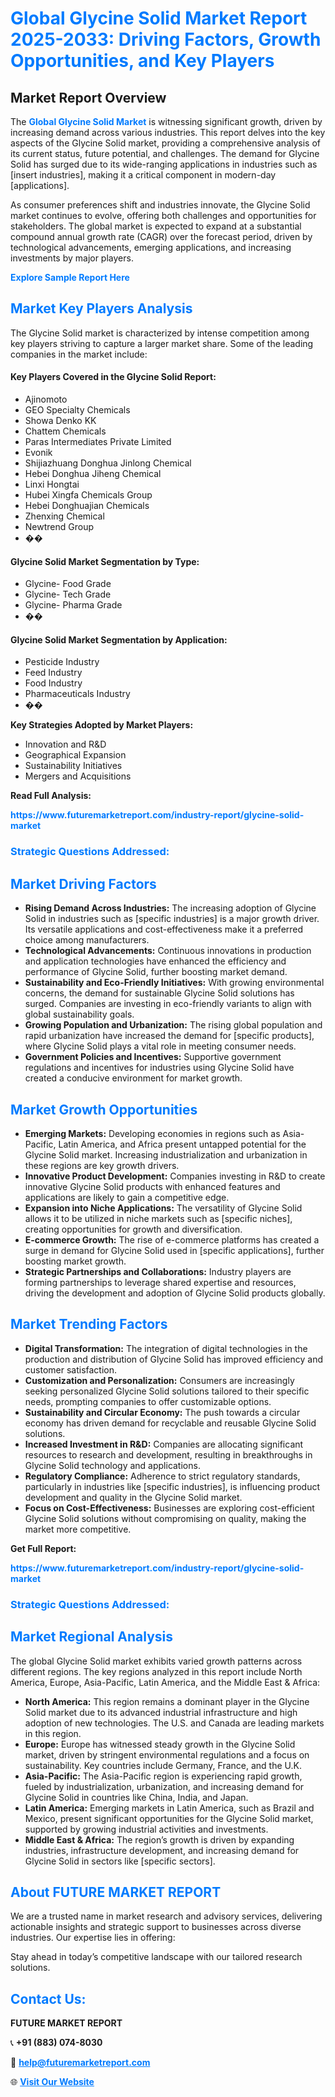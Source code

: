 <h1 style="color: #007BFF;">Global Glycine Solid Market Report 2025-2033: Driving Factors, Growth Opportunities, and Key Players</h1>

<section id="overview">
<h2>Market Report Overview</h2>
<p>The <a href="https://www.futuremarketreport.com/industry-report/glycine-solid-market" style="color: #007BFF; text-decoration: none;"><strong>Global Glycine Solid Market</strong></a> is witnessing significant growth, driven by increasing demand across various industries. This report delves into the key aspects of the Glycine Solid market, providing a comprehensive analysis of its current status, future potential, and challenges. The demand for Glycine Solid has surged due to its wide-ranging applications in industries such as [insert industries], making it a critical component in modern-day [applications].</p>
<p>As consumer preferences shift and industries innovate, the Glycine Solid market continues to evolve, offering both challenges and opportunities for stakeholders. The global market is expected to expand at a substantial compound annual growth rate (CAGR) over the forecast period, driven by technological advancements, emerging applications, and increasing investments by major players.</p>
</section>

<section id="overview">
<p><a href="https://www.futuremarketreport.com/request-sample/reportId=116946" style="color: #007BFF; text-decoration: none;"><strong>Explore Sample Report Here</strong></a></p>
</section>

<section id="key-players">
<h2 style="color: #007BFF;">Market Key Players Analysis</h2>
<p>The Glycine Solid market is characterized by intense competition among key players striving to capture a larger market share. Some of the leading companies in the market include:</p>
<h4>Key Players Covered in the Glycine Solid Report:</h4>
<ul><li>Ajinomoto</li><li>GEO Specialty Chemicals</li><li>Showa Denko KK</li><li>Chattem Chemicals</li><li>Paras Intermediates Private Limited</li><li>Evonik</li><li>Shijiazhuang Donghua Jinlong Chemical</li><li>Hebei Donghua Jiheng Chemical</li><li>Linxi Hongtai</li><li>Hubei Xingfa Chemicals Group</li><li>Hebei Donghuajian Chemicals</li><li>Zhenxing Chemical</li><li>Newtrend Group</li><li>��</li></ul>
<h4>Glycine Solid Market Segmentation by Type:</h4>
<ul><li>Glycine- Food Grade</li><li>Glycine- Tech Grade</li><li>Glycine- Pharma Grade</li><li>��</li></ul>

<h4>Glycine Solid Market Segmentation by Application:</h4>
<ul><li>Pesticide Industry</li><li>Feed Industry</li><li>Food Industry</li><li>Pharmaceuticals Industry</li><li>��</li></ul>
<p><strong>Key Strategies Adopted by Market Players:</strong></p>
<ul>
<li>Innovation and R&D</li>
<li>Geographical Expansion</li>
<li>Sustainability Initiatives</li>
<li>Mergers and Acquisitions</li>
</ul>
</section>

<section>
<p><strong>Read Full Analysis: </strong></p><a href="https://www.futuremarketreport.com/industry-report/glycine-solid-market" style="color: #007BFF; text-decoration: none;"><strong>https://www.futuremarketreport.com/industry-report/glycine-solid-market</strong></a>
<h3 style="color: #007BFF;">Strategic Questions Addressed:</h3>
</section>

<section id="driving-factors">
<h2 style="color: #007BFF;">Market Driving Factors</h2>
<ul>
<li><strong>Rising Demand Across Industries:</strong> The increasing adoption of Glycine Solid in industries such as [specific industries] is a major growth driver. Its versatile applications and cost-effectiveness make it a preferred choice among manufacturers.</li>
<li><strong>Technological Advancements:</strong> Continuous innovations in production and application technologies have enhanced the efficiency and performance of Glycine Solid, further boosting market demand.</li>
<li><strong>Sustainability and Eco-Friendly Initiatives:</strong> With growing environmental concerns, the demand for sustainable Glycine Solid solutions has surged. Companies are investing in eco-friendly variants to align with global sustainability goals.</li>
<li><strong>Growing Population and Urbanization:</strong> The rising global population and rapid urbanization have increased the demand for [specific products], where Glycine Solid plays a vital role in meeting consumer needs.</li>
<li><strong>Government Policies and Incentives:</strong> Supportive government regulations and incentives for industries using Glycine Solid have created a conducive environment for market growth.</li>
</ul>
</section>

<section id="growth-opportunities">
<h2 style="color: #007BFF;">Market Growth Opportunities</h2>
<ul>
<li><strong>Emerging Markets:</strong> Developing economies in regions such as Asia-Pacific, Latin America, and Africa present untapped potential for the Glycine Solid market. Increasing industrialization and urbanization in these regions are key growth drivers.</li>
<li><strong>Innovative Product Development:</strong> Companies investing in R&D to create innovative Glycine Solid products with enhanced features and applications are likely to gain a competitive edge.</li>
<li><strong>Expansion into Niche Applications:</strong> The versatility of Glycine Solid allows it to be utilized in niche markets such as [specific niches], creating opportunities for growth and diversification.</li>
<li><strong>E-commerce Growth:</strong> The rise of e-commerce platforms has created a surge in demand for Glycine Solid used in [specific applications], further boosting market growth.</li>
<li><strong>Strategic Partnerships and Collaborations:</strong> Industry players are forming partnerships to leverage shared expertise and resources, driving the development and adoption of Glycine Solid products globally.</li>
</ul>
</section>

<section id="trending-factors">
<h2 style="color: #007BFF;">Market Trending Factors</h2>
<ul>
<li><strong>Digital Transformation:</strong> The integration of digital technologies in the production and distribution of Glycine Solid has improved efficiency and customer satisfaction.</li>
<li><strong>Customization and Personalization:</strong> Consumers are increasingly seeking personalized Glycine Solid solutions tailored to their specific needs, prompting companies to offer customizable options.</li>
<li><strong>Sustainability and Circular Economy:</strong> The push towards a circular economy has driven demand for recyclable and reusable Glycine Solid solutions.</li>
<li><strong>Increased Investment in R&D:</strong> Companies are allocating significant resources to research and development, resulting in breakthroughs in Glycine Solid technology and applications.</li>
<li><strong>Regulatory Compliance:</strong> Adherence to strict regulatory standards, particularly in industries like [specific industries], is influencing product development and quality in the Glycine Solid market.</li>
<li><strong>Focus on Cost-Effectiveness:</strong> Businesses are exploring cost-efficient Glycine Solid solutions without compromising on quality, making the market more competitive.</li>
</ul>
</section>

<section>
<p><strong>Get Full Report: </strong></p><a href="https://www.futuremarketreport.com/industry-report/glycine-solid-market" style="color: #007BFF; text-decoration: none;"><strong>https://www.futuremarketreport.com/industry-report/glycine-solid-market</strong></a>
<h3 style="color: #007BFF;">Strategic Questions Addressed:</h3>
</section>


<section id="regional-analysis">
<h2 style="color: #007BFF;">Market Regional Analysis</h2>
<p>The global Glycine Solid market exhibits varied growth patterns across different regions. The key regions analyzed in this report include North America, Europe, Asia-Pacific, Latin America, and the Middle East & Africa:</p>
<ul>
<li><strong>North America:</strong> This region remains a dominant player in the Glycine Solid market due to its advanced industrial infrastructure and high adoption of new technologies. The U.S. and Canada are leading markets in this region.</li>
<li><strong>Europe:</strong> Europe has witnessed steady growth in the Glycine Solid market, driven by stringent environmental regulations and a focus on sustainability. Key countries include Germany, France, and the U.K.</li>
<li><strong>Asia-Pacific:</strong> The Asia-Pacific region is experiencing rapid growth, fueled by industrialization, urbanization, and increasing demand for Glycine Solid in countries like China, India, and Japan.</li>
<li><strong>Latin America:</strong> Emerging markets in Latin America, such as Brazil and Mexico, present significant opportunities for the Glycine Solid market, supported by growing industrial activities and investments.</li>
<li><strong>Middle East & Africa:</strong> The region’s growth is driven by expanding industries, infrastructure development, and increasing demand for Glycine Solid in sectors like [specific sectors].</li>
</ul>
</section>

<footer>
<h2 style="color: #007BFF;">About FUTURE MARKET REPORT</h2>
<p>We are a trusted name in market research and advisory services, delivering actionable insights and strategic support to businesses across diverse industries. Our expertise lies in offering:</p>

<p>Stay ahead in today’s competitive landscape with our tailored research solutions.</p>

<h2 style="color: #007BFF;">Contact Us:</h2>
<p><strong>FUTURE MARKET REPORT</strong></p>
<p>📞 <strong>+91 (883) 074-8030</strong></p>
<p>📧 <strong><a href="mailto:help@futuremarketreport.com" style="color: #007BFF;">help@futuremarketreport.com</a></strong></p>
<p>🌐 <strong><a href="https://www.futuremarketreport.com/" style="color: #007BFF;">Visit Our Website</a></strong></p>
</footer>